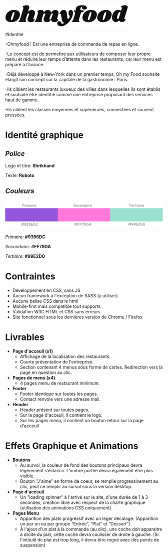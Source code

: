 ![Oh my food](assets/images/logo/ohmyfood@2x.svg)

#Identité

 -Ohmyfood ! Est une entreprise de commande de repas en ligne. 
 
 -Le concept est de permettre aux utilisateurs de composer leur propre menu et réduire leur temps
d’attente dans les restaurants, car leur menu est préparé à l’avance.

 -Déjà développé à New-York dans un premier temps, Oh my Food souhaite élargit son 
 concept sur la capitale de la gastronomie : Paris.

-Ils ciblent les restaurants luxueux des villes dans lesquelles ils sont établis et souhaite être identifié
comme une entreprise proposant des services haut de gamme.

-Ils ciblent les classes moyennes et supérieures, connectées et souvent pressées.



# Identité graphique
## *Police*

Logo et titre: **Shrikhand**

Texte: **Roboto**

## *Couleurs*
![Couleurs](assets/maquettes/Couleur-Maquette.png)

*Primaire:* **#9356DC**

*Secondaire:* **#FF79DA**

*Tertiaire:* **#99E2D0**

# Contraintes
- Développement en CSS, sans JS
- Aucun framework à l'exception de SASS (à utiliser)
- Aucune balise CSS dans le html
- Mobile-first mais compatible tout supports
- Validation W3C HTML et CSS sans erreurs
- Site fonctionnel sous les dernières version de Chrome / Firefox

# Livrables

- **Page d'acceuil (x1)**
    - Affichage de la localisation des restaurants.
    - Courte présentation de l'entreprise.
    - Section contenant 4 menus sous forme de cartes. Redirection vers là page en question au clic.
- **Pages de menu (x4)**
    - 4 pages menu de restaurant minimum.
- **Footer**
    - Footer identique sur toutes les pages.
    - Contact renvoie vers une adresse mail.
- **Header**
    - Header présent sur toutes pages.
    - Sur la page d'acceuil, il contient le logo.
    - Sur les pages menu, il contient un bouton retour sur la page d'acceuil

# Effets Graphique et Animations

- **Boutons**
    - Au survol, la couleur de fond des boutons principaux devra légèrement s’éclaircir. L’ombre portée devra également être plus visible.
    - Bouton "J'aime" en forme de coeur, se remplie progressivement au clic, peut ce remplir au survol sous la version desktop.
- **Page d'acceuil**
    - Un "loading spinner" à l'arrivé sur le site, d'une durée de 1 à 3 secondes, création libre avec respect de la charte graphique (utilisation des animations CSS uniquement)
- **Pages Menu**
    - Apparition des plats progréssif avec un leger décalage. (Apparition un par un ou par groupe “Entrée”, “Plat” et “Dessert”)
    - À l'ajout d'un plat à la commande (au clic), une coche doit apparaitre à droite du plat, cette coche devra coulisser de droite à gauche. (Si l'intitulé de plat est trop long, il devra être rogné avec des points de suspension)
